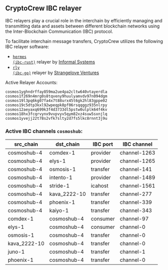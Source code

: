 ## CryptoCrew IBC relayer
IBC relayers play a crucial role in the interchain by efficiently managing and transmitting data and assets between different blockchain networks using the Inter-Blockchain Communication (IBC) protocol.

To facilitate interchain message transfers, CryptoCrew utilizes the following IBC relayer software: 
- <a href="https://github.com/informalsystems/hermes"><code>hermes (ibc-rust)</code></a> relayer by [Informal Systems](https://github.com/informalsystems)
- <a href="https://github.com/cosmos/relayer"><code>rly (ibc-go)</code></a> relayer by [Strangelove Ventures](https://github.com/strangelove-ventures)

Active Relayer Accounts:
```
cosmos1yghndrffay859ma2ue4pa2cltw640vtayerdla
cosmos1f269n4mrg0s8tqveny9huulyamvdv97n094dgm
cosmos19l3pq6kg07fa4x7t88urx45t6gk2hl83gppe02
cosmos19c5dtp3kxl92wpeqpk8pf06rsqqggz935nlrpy
cosmos12aeyaxq699k3f4d3733dl5pstw0ulplk64f4kv
cosmos18hx3fcqrvynx9vvpvyv5qym82xz4suw5sxnjlq
cosmos1yvejj22t78s2vfk7slty2d7fs5lkc8rnnt3j9u
```

### Active IBC channels `cosmoshub`:
| src_chain | dst_chain | IBC port | IBC channel |
| --------------- | --------------- | ------------ | ------------------- |
| cosmoshub-4 | comdex-1 | provider | channel-1263 |
| cosmoshub-4 | elys-1 | provider | channel-1265 |
| cosmoshub-4 | osmosis-1 | transfer | channel-141 |
| cosmoshub-4 | intento-1 | provider | channel-1489 |
| cosmoshub-4 | stride-1 | icahost | channel-1561 |
| cosmoshub-4 | kava_2222-10 | transfer | channel-277 |
| cosmoshub-4 | phoenix-1 | transfer | channel-339 |
| cosmoshub-4 | kaiyo-1 | transfer | channel-343 |
| comdex-1 | cosmoshub-4 | consumer | channel-97 |
| elys-1 | cosmoshub-4 | consumer | channel-0 |
| osmosis-1 | cosmoshub-4 | transfer | channel-0 |
| kava_2222-10 | cosmoshub-4 | transfer | channel-0 |
| juno-1 | cosmoshub-4 | transfer | channel-1 |
| phoenix-1 | cosmoshub-4 | transfer | channel-0 |